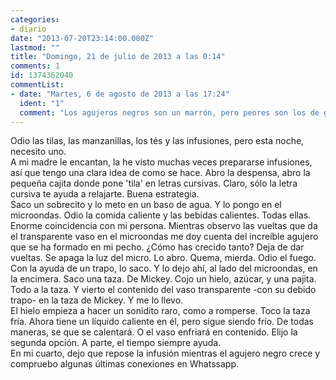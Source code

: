 ```yaml
---
categories:
- diario
date: "2013-07-20T23:14:00.000Z"
lastmod: ""
title: "Domingo, 21 de julio de 2013 a las 0:14"
comments: 1
id: 1374362040
commentList:
- date: "Martes, 6 de agosto de 2013 a las 17:24"
  ident: "1"
  comment: "Los agujeros negros son un marrón, pero peores son los de gusano. Y me da que el tuyo es de esos, porque casi todo lo que entra, vuelve a salir sin dejar rastro."
---
```


Odio las tilas, las manzanillas, los tés y las infusiones, pero esta noche, necesito uno.  
A mi madre le encantan, la he visto muchas veces prepararse infusiones, así que tengo una clara idea de como se hace. Abro la despensa, abro la pequeña cajita donde pone \'tila\' en letras cursivas. Claro, sólo la letra cursiva te ayuda a relajarte. Buena estrategia.   
Saco un sobrecito y lo meto en un baso de agua. Y lo pongo en el microondas. Odio la comida caliente y las bebidas calientes. Todas ellas. Enorme coincidencia con mi persona. Mientras observo las vueltas que da el transparente vaso en el microondas me doy cuenta del increíble agujero que se ha formado en mi pecho. ¿Cómo has crecido tanto? Deja de dar vueltas. Se apaga la luz del micro. Lo abro. Quema, mierda. Odio el fuego. Con la ayuda de un trapo, lo saco. Y lo dejo ahí, al lado del microondas, en la encimera. Saco una taza. De Mickey. Cojo un hielo, azúcar, y una pajita. Todo a la taza. Y vierto el contenido del vaso transparente -con su debido trapo- en la taza de Mickey. Y me lo llevo.   
El hielo empieza a hacer un sonidito raro, como a romperse. Toco la taza fría. Ahora tiene un líquido caliente en él, pero sigue siendo frío. De todas maneras, se que se calentará. O el vaso enfriará en contenido. Elijo la segunda opción. A parte, el tiempo siempre ayuda.  
En mi cuarto, dejo que repose la infusión mientras el agujero negro crece y compruebo algunas últimas conexiones en Whatssapp.
